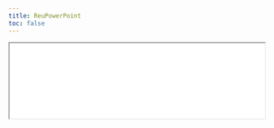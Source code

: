 ```yaml
---
title: ReuPowerPoint
toc: false
---
```

<!-- markdownlint-disable MD033 -->

<script>
function checkPassword() {
    var password = prompt("Enter password:");
    if (password !== "21279") {
        alert("Incorrect password!");
        window.location.href = "/";
        return false;
    }
}
// window.onload = checkPassword
</script>

<iframe
    src="/REU_PowerPoint_WebFormat.htm"
    scrolling = "no"
    style="
        top: 50px;
        width: 100%;
    "
    onload= "this.style.height = (this.contentWindow.document.body.scrollHeight * 1)+'px';"
>
